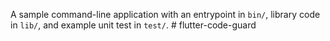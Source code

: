 A sample command-line application with an entrypoint in `bin/`, library code
in `lib/`, and example unit test in `test/`.
#   f l u t t e r - c o d e - g u a r d  
 